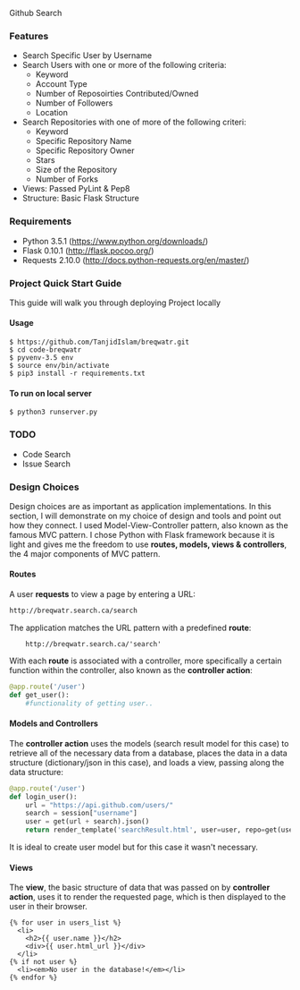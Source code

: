 Github Search

### Features
- Search Specific User by Username
- Search Users with one or more of the following criteria:
    -  Keyword
    -  Account Type
    -  Number of Reposoirties Contributed/Owned
    -  Number of Followers
    -  Location
- Search Repositories with one of more of the following criteri:
    -  Keyword
    -  Specific Repository Name
    -  Specific Repository Owner
    -  Stars
    -  Size of the Repository
    -  Number of Forks
- Views: Passed PyLint & Pep8
- Structure: Basic Flask Structure

### Requirements
- Python 3.5.1 (https://www.python.org/downloads/)
- Flask 0.10.1 (http://flask.pocoo.org/)
- Requests 2.10.0 (http://docs.python-requests.org/en/master/)


### Project Quick Start Guide

This guide will walk you through deploying Project locally

#### Usage

```console
$ https://github.com/TanjidIslam/breqwatr.git
$ cd code-breqwatr
$ pyvenv-3.5 env
$ source env/bin/activate
$ pip3 install -r requirements.txt
```

#### To run on local server
```console
$ python3 runserver.py
```

### TODO
- Code Search
- Issue Search


### Design Choices
Design choices are as important as application implementations. In this section, I will demonstrate on my choice of design and tools and point out how they connect.
I used Model-View-Controller pattern, also known as the famous MVC pattern. I chose Python with Flask framework because it is light and gives me the freedom to use <b>routes, models, views & controllers</b>, the 4 major components of MVC pattern.

#### Routes
A user <b>requests</b> to view a page by entering a URL:
```HTML
http://breqwatr.search.ca/search
```

The application matches the URL pattern with a predefined <b>route</b>:
```
    http://breqwatr.search.ca/'search'
```

With each <b>route</b> is associated with a controller, more specifically a certain function within the controller, also known as the <b>controller action</b>:
```python
@app.route('/user')
def get_user():
    #functionality of getting user..
```

#### Models and Controllers
The <b>controller action</b> uses the models (search result model for this case) to retrieve all of the necessary data from a database, places the data in a data structure (dictionary/json in this case), and loads a view, passing along the data structure:
```python
@app.route('/user')
def login_user():
    url = "https://api.github.com/users/"
    search = session["username"]
    user = get(url + search).json()
    return render_template('searchResult.html', user=user, repo=get(user["repos_url"]).json())
```
It is ideal to create user model but for this case it wasn't necessary.

#### Views
The <b>view</b>, the basic structure of data that was passed on by <b>controller action</b>, uses it to render the requested page, which is then displayed to the user in their browser.
```jinja2
{% for user in users_list %}
  <li>
    <h2>{{ user.name }}</h2>
    <div>{{ user.html_url }}</div>
  </li>
{% if not user %}
  <li><em>No user in the database!</em></li>
{% endfor %}
```
